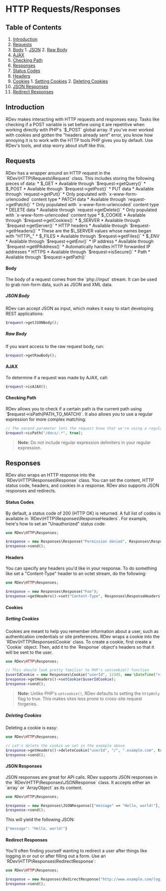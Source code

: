 # HTTP Requests/Responses

## Table of Contents
1. [Introduction](#introduction)
2. [Requests](#requests)
  1. [Body](#body)
    1. [JSON](#json)
    2. [Raw Body](#raw-body)
  2. [AJAX](#ajax)
  3. [Checking Path](#checking-path)
3. [Responses](#responses)
  1. [Status Codes](#status-codes)
  2. [Headers](#headers)
  3. [Cookies](#cookies)
    1. [Setting Cookies](#setting-cookies)
    2. [Deleting Cookies](#deleting-cookies)
  4. [JSON Responses](#json-responses)
  5. [Redirect Responses](#redirect-responses)

<h2 id="introduction">Introduction</h2>
RDev makes interacting with HTTP requests and responses easy.  Tasks like checking if a POST variable is set before using it are repetitive when working directly with PHP's `$_POST` global array.  If you've ever worked with cookies and gotten the "headers already sent" error, you know how annoying it is to work with the HTTP tools PHP gives you by default.  Use RDev's tools, and stop worry about stuff like this.
  
<h2 id="requests">Requests</h2>
RDev has a wrapper around an HTTP request in the `RDev\HTTP\Requests\Request` class.  This includes storing the following pieces of data:
* $_GET
  * Available through `$request->getQuery()`
* $_POST
  * Available through `$request->getPost()`
* PUT data
  * Available through `request->getPut()`
  * Only populated with `x-www-form-urlencoded` content type
* PATCH data
  * Available through `request->getPatch()`
  * Only populated with `x-www-form-urlencoded` content type
* DELETE data
  * Available through `request->getDelete()`
  * Only populated with `x-www-form-urlencoded` content type
* $_COOKIE
  * Available through `$request->getCookies()`
* $_SERVER
  * Available through `$request->getServer()`
* HTTP headers
  * Available through `$request->getHeaders()`
  * These are the $\_SERVER values whose names began with "HTTP\_"
* $_FILES
  * Available through `$request->getFiles()`
* $_ENV
  * Available through `$request->getEnv()`
* IP address
  * Available through `$request->getIPAddress()`
  * Automatically handles HTTP forwarded IP addresses
* HTTPS
  * Available through `$request->isSecure()`
* Path
  * Available through `$request->getPath()`
  
<h4 id="body">Body</h4>
The body of a request comes from the `php://input` stream.  It can be used to grab non-form data, such as JSON and XML data.

<h5 id="json">JSON Body</h5>
RDev can accept JSON as input, which makes it easy to start developing REST applications:

```php
$request->getJSONBody();
```

<h5 id="raw-input">Raw Body</h5>
If you want access to the raw request body, run:

```php
$request->getRawBody();
```

<h4 id="ajax">AJAX</h4>
To determine if a request was made by AJAX, call:

```php
$request->isAJAX();
```
  
<h4 id="checking-path">Checking Path</h4>
RDev allows you to check if a certain path is the current path using `$request->isPath(PATH_TO_MATCH)`.  It also allows you to use a regular expression for more complex matching:

```php
// The second parameter lets the request know that we're using a regular expression
$request->isPath("/docs/.*", true);
```

> **Note:** Do not include regular expression delimiters in your regular expression.

<h2 id="responses">Responses</h2>
RDev also wraps an HTTP response into the `RDev\HTTP\Responses\Response` class.  You can set the content, HTTP status code, headers, and cookies in a response.  RDev also supports JSON responses and redirects.

<h4 id="status-codes">Status Codes</h4>
By default, a status code of 200 (HTTP OK) is returned.  A full list of codes is available in `RDev\HTTP\Responses\ResponseHeaders`.  For example, here's how to set an "Unauthorized" status code:

```php
use RDev\HTTP\Responses;

$response = new Responses\Response("Permission denied", Responses\ResponseHeaders::HTTP_UNAUTHORIZED);
$response->send();
```

<h4 id="headers">Headers</h4>
You can specify any headers you'd like in your response.  To do something like set a "Content-Type" header to an octet stream, do the following:

```php
use RDev\HTTP\Responses;

$response = new Responses\Response("Foo");
$response->getHeaders()->set("Content-Type", Responses\ResponseHeaders::CONTENT_TYPE_OCTET_STREAM);
```

<h4 id="cookies">Cookies</h4>
<h5 id="setting-cookies">Setting Cookies</h5>
Cookies are meant to help you remember information about a user, such as authentication credentials or site preferences.  RDev wraps a cookie into the `RDev\HTTP\Responses\Cookie` class.  To create a cookie, first create a `Cookie` object.  Then, add it to the `Response` object's headers so that it will be sent to the user.

```php
use RDev\HTTP\Responses;

// This should look pretty familiar to PHP's setcookie() function
$userIdCookie = new Responses\Cookie("userId", 12345, new \DateTime("+1 week"), "/", ".example.com", true, true);
$response->getHeaders()->setCookie($userIdCookie);
$response->send();
```

> **Note:** Unlike PHP's `setcookie()`, RDev defaults to setting the `httpOnly` flag to true.  This makes sites less prone to cross-site request forgeries. 

<h5 id="deleting-cookies">Deleting Cookies</h5>
Deleting a cookie is easy:

```php
use RDev\HTTP\Responses;

// Let's delete the cookie we set in the example above
$response->getHeaders()->deleteCookie("userId", "/", ".example.com", true, true);
$response->send();
```

<h4 id="json-responses">JSON Responses</h4>
JSON responses are great for API calls.  RDev supports JSON responses in the `RDev\HTTP\Responses\JSONResponse` class.  It accepts either an `array` or `ArrayObject` as its content.

```php
use RDev\HTTP\Responses;

$response = new Responses\JSONResponse(["message" => "Hello, world!"], Responses\ResponseHeaders::HTTP_OK);
$response->send();
```

This will yield the following JSON:

```javascript
{"message": "Hello, world!"}
```

<h4 id="redirect-responses">Redirect Responses</h4>
You'll often finding yourself wanting to redirect a user after things like logging in or out or after filling out a form.  Use an `RDev\HTTP\Responses\RedirectResponse`:

```php
use RDev\HTTP\Responses;

$response = new Responses\RedirectResponse("http://www.example.com/login", Responses\ResponseHeaders::HTTP_FOUND);
$response->send();
```